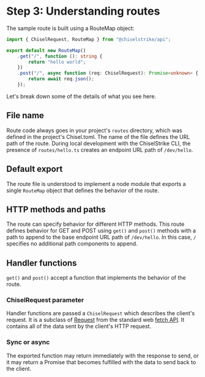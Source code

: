 # Step 3: Understanding routes

The sample route is built using a RouteMap object:

```ts title="my-backend/routes/hello.ts"
import { ChiselRequest, RouteMap } from "@chiselstrike/api";

export default new RouteMap()
    .get("/", function (): string {
        return "hello world";
    })
    .post("/", async function (req: ChiselRequest): Promise<unknown> {
        return await req.json();
    });
```

Let's break down some of the details of what you see here.

## File name

Route code always goes in your project's `routes` directory, which was defined
in the project's Chisel.toml. The name of the file defines the URL path of the
route.  During local development with the ChiselStrike CLI, the presence of
`routes/hello.ts` creates an endpoint URL path of `/dev/hello`.

## Default export

The route file is understood to implement a node module that exports a single
`RouteMap` object that defines the behavior of the route.

## HTTP methods and paths

The route can specify behavior for different HTTP methods. This route defines
behavior for GET and POST using `get()` and `post()` methods with a path to
append to the base endpoint URL path of `/dev/hello`. In this case, `/`
specifies no additional path components to append.

## Handler functions

`get()` and `post()` accept a function that implements the behavior of the
route.

### ChiselRequest parameter

Handler functions are passed a `ChiselRequest` which describes the client's
request. It is a subclass of [Request][1] from the standard web [fetch API][2].
It contains all of the data sent by the client's HTTP request.

### Sync or async

The exported function may return immediately with the response to send, or it
may return a Promise that becomes fulfilled with the data to send back to the
client.


[1]: https://developer.mozilla.org/en-US/docs/Web/API/Request
[2]: https://developer.mozilla.org/en-US/docs/Web/API/Fetch_API
